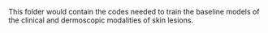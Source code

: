 This folder would contain the codes needed to train the baseline models of the clinical and dermoscopic modalities of skin lesions.
